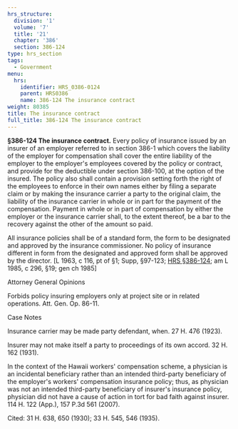 ```yaml
---
hrs_structure:
  division: '1'
  volume: '7'
  title: '21'
  chapter: '386'
  section: 386-124
type: hrs_section
tags:
  - Government
menu:
  hrs:
    identifier: HRS_0386-0124
    parent: HRS0386
    name: 386-124 The insurance contract
weight: 80385
title: The insurance contract
full_title: 386-124 The insurance contract
---
```

**§386-124 The insurance contract.** Every policy of insurance issued by an insurer of an employer referred to in section 386-1 which covers the liability of the employer for compensation shall cover the entire liability of the employer to the employer's employees covered by the policy or contract, and provide for the deductible under section 386-100, at the option of the insured. The policy also shall contain a provision setting forth the right of the employees to enforce in their own names either by filing a separate claim or by making the insurance carrier a party to the original claim, the liability of the insurance carrier in whole or in part for the payment of the compensation. Payment in whole or in part of compensation by either the employer or the insurance carrier shall, to the extent thereof, be a bar to the recovery against the other of the amount so paid.

All insurance policies shall be of a standard form, the form to be designated and approved by the insurance commissioner. No policy of insurance different in form from the designated and approved form shall be approved by the director. [L 1963, c 116, pt of §1; Supp, §97-123; [HRS §386-124](/title-21/chapter-386/section-386-124/); am L 1985, c 296, §19; gen ch 1985]

Attorney General Opinions

Forbids policy insuring employers only at project site or in related operations. Att. Gen. Op. 86-11.

Case Notes

Insurance carrier may be made party defendant, when. 27 H. 476 (1923).

Insurer may not make itself a party to proceedings of its own accord. 32 H. 162 (1931).

In the context of the Hawaii workers' compensation scheme, a physician is an incidental beneficiary rather than an intended third-party beneficiary of the employer's workers' compensation insurance policy; thus, as physician was not an intended third-party beneficiary of insurer's insurance policy, physician did not have a cause of action in tort for bad faith against insurer. 114 H. 122 (App.), 157 P.3d 561 (2007).

Cited: 31 H. 638, 650 (1930); 33 H. 545, 546 (1935).